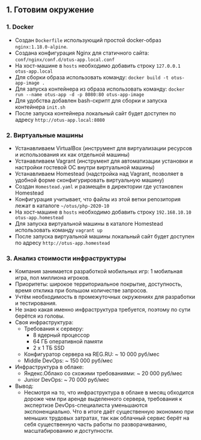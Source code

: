 ## 1. Готовим окружение

### 1. Docker

* Создан `Dockerfile` использующий простой docker-образ `nginx:1.18.0-alpine`.
* Создана конфигурация Nginx для статичного сайта: `conf/nginx/conf.d/otus-app.local.conf`
* На хост-машине в `hosts` необходимо добавить строку `127.0.0.1 otus-app.local`
* Для сборки образа использовать команду: `docker build -t otus-app-image .`
* Для запуска контейнера из образа использовать команду: `docker run --name otus-app -d -p 8080:80 otus-app-image`
* Для удобства добавлен bash-скрипт для сборки и запуска контейнера `init.sh`
* После запуска контейнера локальный сайт будет доступен по адресу `http://otus-app.local:8080`

### 2. Виртуальные машины

* Устанавливаем VirtualBox (инструмент для виртуализации ресурсов и использования их как отдельной машины)
* Устанавливаем Vagrant (инструмент для автоматизации установки и настройки гостевой ОС внутри виртуальной машины)
* Устанавливаем Homestead (надстройка над Vagrant, позволяет в удобной форме сконфигурировать виртуальную машину)
* Создан `Homestead.yaml` и размещён в директории где установлен Homestead
* Конфигурация учитывает, что файлы из этой ветки репозитория лежат в каталоге `~/otus/php-2020-10`
* На хост-машине в `hosts` необходимо добавить строку `192.168.10.10 otus-app.homestead`
* Для запуска виртуальной машины в каталоге Homestead использовать команду `vagrant up`
* После запуска виртуальной машины локальный сайт будет доступен по адресу `http://otus-app.homestead`

### 3. Анализ стоимости инфраструктуры

* Компания занимается разработкой мобильных игр: 1 мобильная игра, пол миллиона игроков.
* Приоритеты: широкое территориальное покрытие, доступность, время отклика при большом количестве запросов.
* Учтём необходимость в промежуточных окружениях для разработки и тестирования.
* Не знаю какая именно инфраструктура требуется, поэтому по сути берётся из головы.
* Своя инфраструктура:
  * Требования к серверу:
    * 8 ядерный процессор
    * 64 ГБ оперативной памяти
    * 2 х 1 ТБ SSD
  * Конфигуратор сервера на REG.RU: ~ 10 000 руб/мес
  * Middle DevOps: ~ 150 000 руб/мес
* Инфраструктура в облаке:
  * Яндекс.Облако со схожими требованиями: ~ 20 000 руб/мес
  * Junior DevOps: ~ 70 000 руб/мес
* Вывод:
  * Несмотря на то, что инфраструктура в облаке в месяц обходится дороже чем при аренде выделенного сервера, требования к экспертизе DevOps-специалиста уменьшаются экспоненциально. Что в итоге даёт существенную экономию при меньших трудовых затратах, так как облачный сервис берёт на себя существенную часть работы по разворачиванию, масштабированию и доступности.